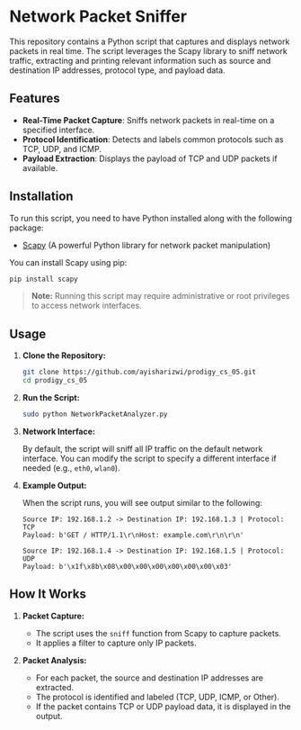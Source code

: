 # Network Packet Sniffer

This repository contains a Python script that captures and displays network packets in real time. The script leverages the Scapy library to sniff network traffic, extracting and printing relevant information such as source and destination IP addresses, protocol type, and payload data.

## Features

- **Real-Time Packet Capture**: Sniffs network packets in real-time on a specified interface.
- **Protocol Identification**: Detects and labels common protocols such as TCP, UDP, and ICMP.
- **Payload Extraction**: Displays the payload of TCP and UDP packets if available.

## Installation

To run this script, you need to have Python installed along with the following package:

- [Scapy](https://scapy.net/) (A powerful Python library for network packet manipulation)

You can install Scapy using pip:

```bash
pip install scapy
```

> **Note:** Running this script may require administrative or root privileges to access network interfaces.

## Usage

1. **Clone the Repository:**

   ```bash
   git clone https://github.com/ayisharizwi/prodigy_cs_05.git
   cd prodigy_cs_05
   ```

2. **Run the Script:**

   ```bash
   sudo python NetworkPacketAnalyzer.py
   ```

3. **Network Interface:**

   By default, the script will sniff all IP traffic on the default network interface. You can modify the script to specify a different interface if needed (e.g., `eth0`, `wlan0`).

4. **Example Output:**

   When the script runs, you will see output similar to the following:

   ```
   Source IP: 192.168.1.2 -> Destination IP: 192.168.1.3 | Protocol: TCP
   Payload: b'GET / HTTP/1.1\r\nHost: example.com\r\n\r\n'

   Source IP: 192.168.1.4 -> Destination IP: 192.168.1.5 | Protocol: UDP
   Payload: b'\x1f\x8b\x08\x00\x00\x00\x00\x00\x00\x03'
   ```

## How It Works

1. **Packet Capture:**
   - The script uses the `sniff` function from Scapy to capture packets.
   - It applies a filter to capture only IP packets.

2. **Packet Analysis:**
   - For each packet, the source and destination IP addresses are extracted.
   - The protocol is identified and labeled (TCP, UDP, ICMP, or Other).
   - If the packet contains TCP or UDP payload data, it is displayed in the output.

